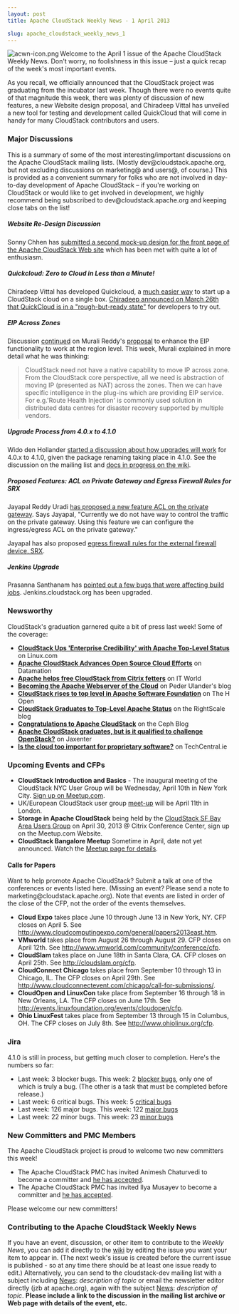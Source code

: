 ```yaml
---
layout: post
title: Apache CloudStack Weekly News - 1 April 2013

slug: apache_cloudstack_weekly_news_1
---
```

<p><a href="/img/imported/3b5a1e4e-90cb-469e-a58a-512bdcc28007"><img src="/img/imported/3b5a1e4e-90cb-469e-a58a-512bdcc28007?t=true" alt="acwn-icon.png" align="left"></img></a>Welcome to the April 1 issue of the Apache CloudStack Weekly News. Don't worry, no foolishness in this issue – just a quick recap of the week's most important events. </p>

<p>As you recall, we officially announced that the CloudStack project was graduating from the incubator last week. Though there were no events quite of that magnitude this week, there was plenty of discussion of new features, a new Website design proposal, and Chiradeep Vittal has unveiled a new tool for testing and development called QuickCloud that will come in handy for many CloudStack contributors and users.</p>

<h3><a name="ApacheCloudStackWeeklyNews-1April2013-MajorDiscussions"></a>Major Discussions</h3>

<p>This is a summary of some of the most interesting/important discussions on the Apache CloudStack mailing lists. (Mostly dev@cloudstack.apache.org, but not excluding discussions on marketing@ and users@, of course.) This is provided as a convenient summary for folks who are not involved in day-to-day development of Apache CloudStack – if you're working on CloudStack or would like to get involved in development, we highly recommend being subscribed to dev@cloudstack.apache.org and keeping close tabs on the list!</p>

<h5><a name="ApacheCloudStackWeeklyNews-1April2013-WebsiteReDesignDiscussion"></a>Website Re-Design Discussion</h5>

<p>Sonny Chhen has <a href="http://markmail.org/message/rfgclvkfz6qtgy33" class="external-link" rel="nofollow">submitted a second mock-up design for the front page of the Apache CloudStack Web site</a> which has been met with quite a lot of enthusiasm. </p>

<h5><a name="ApacheCloudStackWeeklyNews-1April2013-Quickcloud:ZerotoCloudinLessthanaMinute!"></a>Quickcloud: Zero to Cloud in Less than a Minute! </h5>

<p>Chiradeep Vittal has developed Quickcloud, a <a href="http://markmail.org/thread/ajw7b6arhluqcuv2" class="external-link" rel="nofollow">much easier way</a> to start up a CloudStack cloud on a single box. <a href="http://markmail.org/message/weqbozgay44v3bro" class="external-link" rel="nofollow">Chiradeep announced on March 26th that QuickCloud is in a "rough-but-ready state"</a> for developers to try out.  </p>

<h5><a name="ApacheCloudStackWeeklyNews-1April2013-EIPAcrossZones"></a>EIP Across Zones</h5>

<p>Discussion <a href="http://markmail.org/message/6licrw7dve4f674h" class="external-link" rel="nofollow">continued</a> on Murali Reddy's <a href="http://markmail.org/message/flx3romoalsu5oiu" class="external-link" rel="nofollow">proposal</a> to enhance the EIP functionality to work at the region level. This week, Murali explained in more detail what he was thinking:</p>

<blockquote>
<p>CloudStack need not have a native capability to move IP across zone. From the CloudStack core perspective, all we need is abstraction of moving IP (presented as NAT) across the zones. Then we can have specific intelligence in the plug-ins which are providing EIP service. For e.g.'Route Health Injection' is commonly used solution in distributed data centres for disaster recovery supported by multiple vendors.</p></blockquote>

<h5><a name="ApacheCloudStackWeeklyNews-1April2013-UpgradeProcessfrom4.0.xto4.1.0"></a>Upgrade Process from 4.0.x to 4.1.0</h5>

<p>Wido den Hollander <a href="http://markmail.org/message/5at5p2hasjltkt5z" class="external-link" rel="nofollow">started a discussion about how upgrades will work</a> for 4.0.x to 4.1.0, given the package renaming taking place in 4.1.0. See the discussion on the mailing list and <a href="https://cwiki.apache.org/confluence/display/CLOUDSTACK/Ubuntu+upgrade+process" class="external-link" rel="nofollow">docs in progress on the wiki</a>. </p>

<h5><a name="ApacheCloudStackWeeklyNews-1April2013-ProposedFeatures:ACLonPrivateGatewayandEgressFirewallRulesforSRX"></a>Proposed Features: ACL on Private Gateway and Egress Firewall Rules for SRX</h5>

<p>Jayapal Reddy Uradi <a href="http://markmail.org/message/3p5gwarljkqxlf4m" class="external-link" rel="nofollow">has proposed a new feature ACL on the private gateway</a>. Says Jayapal, "Currently we do not have way to control the traffic on the private gateway. Using this feature we can configure the ingress/egress ACL on the private gateway." </p>

<p>Jayapal has also proposed <a href="http://markmail.org/message/e6yrbl2b7rehk2g4" class="external-link" rel="nofollow">egress firewall rules for the external firewall device, SRX</a>. </p>

<h5><a name="ApacheCloudStackWeeklyNews-1April2013-JenkinsUpgrade"></a>Jenkins Upgrade</h5>

<p>Prasanna Santhanam has <a href="http://markmail.org/message/h5dmrprwyswuq5fv" class="external-link" rel="nofollow">pointed out a few bugs that were affecting build jobs</a>. Jenkins.cloudstack.org has been upgraded.</p>

<h3><a name="ApacheCloudStackWeeklyNews-1April2013-Newsworthy"></a>Newsworthy</h3>

<p>CloudStack's graduation garnered quite a bit of press last week! Some of the coverage:</p>

<ul>
	<li><b><a href="https://www.linux.com/news/enterprise/cloud-computing/711234-cloudstack-ups-enterprise-credibility-with-apache-top-level-status" class="external-link" rel="nofollow">CloudStack Ups 'Enterprise Credibility' with Apache Top-Level Status</a></b> on Linux.com</li>
	<li><b><a href="http://www.datamation.com/cloud-computing/apache-cloudstack-advances-open-source-cloud-efforts.html" class="external-link" rel="nofollow">Apache CloudStack Advances Open Source Cloud Efforts</a></b> on Datamation</li>
	<li><b><a href="http://www.itworld.com/cloud-computing/349596/apache-helps-free-cloudstack-citrix-fetters" class="external-link" rel="nofollow">Apache helps free CloudStack from Citrix fetters</a></b> on IT World</li>
	<li><b><a href="http://blogs.citrix.com/2013/03/25/becoming-the-apache-webserver-of-the-cloud-apache-cloudstack-graduation/" class="external-link" rel="nofollow">Becoming the Apache Webserver of the Cloud</a></b> on Peder Ulander's blog</li>
	<li><b><a href="http://www.h-online.com/open/news/item/CloudStack-rises-to-top-level-in-Apache-Software-Foundation-1829733.html" class="external-link" rel="nofollow">CloudStack rises to top level in Apache Software Foundation</a></b> on The H Open</li>
	<li><b><a href="http://blog.rightscale.com/2013/03/25/cloudstack-graduates-to-top-level-apache-status/" class="external-link" rel="nofollow">CloudStack Graduates to Top-Level Apache Status</a></b> on the RightScale blog</li>
	<li><b><a href="http://ceph.com/community/congratulations-to-apache-cloudstack/" class="external-link" rel="nofollow">Congratulations to Apache CloudStack</a></b> on the Ceph Blog</li>
	<li><b><a href="http://jaxenter.com/apache-cloudstack-graduates-but-is-it-qualified-to-challenge-openstack-46630.html" class="external-link" rel="nofollow">Apache CloudStack graduates, but is it qualified to challenge OpenStack?</a></b> on Jaxenter</li>
	<li><b><a href="http://www.techcentral.ie/21157/is-the-cloud-too-important-for-proprietary-software" class="external-link" rel="nofollow">Is the cloud too important for proprietary software?</a></b> on TechCentral.ie</li>
</ul>


<h3><a name="ApacheCloudStackWeeklyNews-1April2013-UpcomingEventsandCFPs"></a>Upcoming Events and CFPs</h3>

<ul>
	<li><b>CloudStack Introduction and Basics</b> - The inaugural meeting of the CloudStack NYC User Group will be Wednesday, April 10th in New York City. <a href="http://www.meetup.com/CloudStack-NYC-User-Group/events/106104162/" class="external-link" rel="nofollow">Sign up on Meetup.com</a>.</li>
	<li>UK/European CloudStack user group <a href="http://www.eventbrite.com/event/5816841329/eorg" class="external-link" rel="nofollow">meet-up</a> will be April 11th in London.</li>
	<li><b>Storage in Apache CloudStack</b> being held by the <a href="http://www.meetup.com/CloudStack-SF-Bay-Area-Users-Group/events/108916562/" class="external-link" rel="nofollow">CloudStack SF Bay Area Users Group</a> on April 30, 2013 @ Citrix Conference Center, sign up on the Meetup.com Website.</li>
	<li><b>CloudStack Bangalore Meetup</b> Sometime in April, date not yet announced. Watch the <a href="http://www.meetup.com/CloudStack-Bangalore-Group/events/110900872/" class="external-link" rel="nofollow">Meetup page for details</a>.</li>
</ul>


<h4><a name="ApacheCloudStackWeeklyNews-1April2013-CallsforPapers"></a>Calls for Papers</h4>

<p>Want to help promote Apache CloudStack? Submit a talk at one of the conferences or events listed here. (Missing an event? Please send a note to marketing@cloudstack.apache.org). Note that events are listed in order of the close of the CFP, not the order of the events themselves. </p>

<ul>
	<li><b>Cloud Expo</b> takes place June 10 through June 13 in New York, NY. CFP closes on April 5. See <a href="http://www.cloudcomputingexpo.com/general/papers2013east.htm" class="external-link" rel="nofollow">http://www.cloudcomputingexpo.com/general/papers2013east.htm</a>.</li>
	<li><b>VMworld</b> takes place from August 26 through August 29. CFP closes on April 12th. See <a href="http://www.vmworld.com/community/conference/cfp" class="external-link" rel="nofollow">http://www.vmworld.com/community/conference/cfp</a>.</li>
	<li><b>CloudSlam</b> takes place on June 18th in Santa Clara, CA. CFP closes on April 25th. See <a href="http://cloudslam.org/cfp" class="external-link" rel="nofollow">http://cloudslam.org/cfp</a>.</li>
	<li><b>CloudConnect Chicago</b> takes place from September 10 through 13 in Chicago, IL. The CFP closes on April 29th. See <a href="http://www.cloudconnectevent.com/chicago/call-for-submissions/" class="external-link" rel="nofollow">http://www.cloudconnectevent.com/chicago/call-for-submissions/</a>.</li>
	<li><b>CloudOpen and LinuxCon</b> take place from September 16 through 18 in New Orleans, LA. The CFP closes on June 17th. See <a href="http://events.linuxfoundation.org/events/cloudopen/cfp" class="external-link" rel="nofollow">http://events.linuxfoundation.org/events/cloudopen/cfp</a>.</li>
	<li><b>Ohio LinuxFest</b> takes place from September 13 through 15 in Columbus, OH. The CFP closes on July 8th. See <a href="http://www.ohiolinux.org/cfp" class="external-link" rel="nofollow">http://www.ohiolinux.org/cfp</a>.</li>
</ul>


<h3><a name="ApacheCloudStackWeeklyNews-1April2013-Jira"></a>Jira</h3>

<p>4.1.0 is still in process, but getting much closer to completion. Here's the numbers so far:</p>

<ul>
	<li>Last week: 3 blocker bugs. This week: 2 <a href="http://is.gd/blockers41acs" class="external-link" rel="nofollow">blocker bugs</a>, only one of which is truly a bug. (The other is a task that must be completed before release.)</li>
	<li>Last week: 6 critical bugs. This week: 5 <a href="http://is.gd/critical41acs" class="external-link" rel="nofollow">critical bugs</a></li>
	<li>Last week: 126 major bugs. This week: 122 <a href="http://is.gd/major41acs" class="external-link" rel="nofollow">major bugs</a></li>
	<li>Last week: 22 minor bugs. This week: 23 <a href="http://is.gd/minor41acs" class="external-link" rel="nofollow">minor bugs</a></li>
</ul>


<h3><a name="ApacheCloudStackWeeklyNews-1April2013-NewCommittersandPMCMembers"></a>New Committers and PMC Members</h3>

<p>The Apache CloudStack project is proud to welcome two new committers this week!</p>

<ul>
	<li>The Apache CloudStack PMC has invited Animesh Chaturvedi to become a committer and <a href="http://markmail.org/message/3juqneabgdx6yx3m" class="external-link" rel="nofollow">he has accepted</a>.</li>
	<li>The Apache CloudStack PMC has invited Ilya Musayev to become a committer and <a href="http://markmail.org/message/jqjntj3pjn2v5erc" class="external-link" rel="nofollow">he has accepted</a>.</li>
</ul>


<p>Please welcome our new committers!</p>

<h3><a name="ApacheCloudStackWeeklyNews-1April2013-ContributingtotheApacheCloudStackWeeklyNews"></a>Contributing to the Apache CloudStack Weekly News</h3>

<p>If you have an event, discussion, or other item to contribute to the <em>Weekly News</em>, you can add it directly to the <a href="https://cwiki.apache.org/confluence/display/CLOUDSTACK/CloudStack+Weekly+News" class="external-link" rel="nofollow">wiki</a> by editing the issue you want your item to appear in. (The next week's issue is created before the current issue is published - so at any time there should be at least one issue ready to edit.) Alternatively, you can send to the cloudstack-dev mailing list with a subject including <a href="" title="News">News</a>: <em>description of topic</em> or email the newsletter editor directly (jzb at apache.org), again with the subject <a href="" title="News">News</a>: <em>description of topic</em>. <b>Please include a link to the discussion in the mailing list archive or Web page with details of the event, etc.</b></p>
